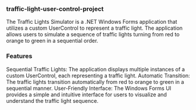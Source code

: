 
### traffic-light-user-control-project

The Traffic Lights Simulator is a .NET Windows Forms application that utilizes a custom UserControl to represent a traffic light. The application allows users to simulate a sequence of traffic lights turning from red to orange to green in a sequential order.

### Features
Sequential Traffic Lights: The application displays multiple instances of a custom UserControl, each representing a traffic light.
Automatic Transition: The traffic lights transition automatically from red to orange to green in a sequential manner.
User-Friendly Interface: The Windows Forms UI provides a simple and intuitive interface for users to visualize and understand the traffic light sequence.
